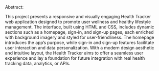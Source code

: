 Abstract:

This project presents a responsive and visually engaging Health Tracker web application designed to promote user wellness and healthy lifestyle management. The interface, built using HTML and CSS, includes dynamic sections such as a homepage, sign-in, and sign-up pages, each enriched with background imagery and styled for user-friendliness. The homepage introduces the app’s purpose, while sign-in and sign-up features facilitate user interaction and data personalization. With a modern design aesthetic and intuitive layout, the Health Tracker aims to offer a seamless user experience and lay a foundation for future integration with real health tracking data, analytics, or APIs.
